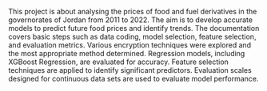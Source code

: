 This project is about analysing the prices of
food and fuel derivatives in the governorates of Jordan
from 2011 to 2022. The aim is to develop accurate
models to predict future food prices and identify trends.
The documentation covers basic steps such as data
coding, model selection, feature selection, and
evaluation metrics. Various encryption techniques were
explored and the most appropriate method determined.
Regression models, including XGBoost Regression, are
evaluated for accuracy. Feature selection techniques are
applied to identify significant predictors. Evaluation
scales designed for continuous data sets are used to
evaluate model performance.
